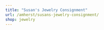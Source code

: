 ```yaml
---
title: "Susan's Jewelry Consignment"
url: /amherst/susans-jewelry-consignment/
shop: jewelry
---
```

